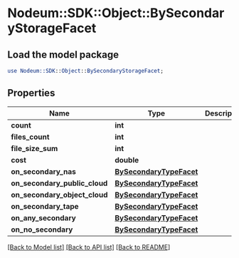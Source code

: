 # Nodeum::SDK::Object::BySecondaryStorageFacet

## Load the model package
```perl
use Nodeum::SDK::Object::BySecondaryStorageFacet;
```

## Properties
Name | Type | Description | Notes
------------ | ------------- | ------------- | -------------
**count** | **int** |  | [optional] 
**files_count** | **int** |  | [optional] 
**file_size_sum** | **int** |  | [optional] 
**cost** | **double** |  | [optional] 
**on_secondary_nas** | [**BySecondaryTypeFacet**](BySecondaryTypeFacet.md) |  | [optional] 
**on_secondary_public_cloud** | [**BySecondaryTypeFacet**](BySecondaryTypeFacet.md) |  | [optional] 
**on_secondary_object_cloud** | [**BySecondaryTypeFacet**](BySecondaryTypeFacet.md) |  | [optional] 
**on_secondary_tape** | [**BySecondaryTypeFacet**](BySecondaryTypeFacet.md) |  | [optional] 
**on_any_secondary** | [**BySecondaryTypeFacet**](BySecondaryTypeFacet.md) |  | [optional] 
**on_no_secondary** | [**BySecondaryTypeFacet**](BySecondaryTypeFacet.md) |  | [optional] 

[[Back to Model list]](../README.md#documentation-for-models) [[Back to API list]](../README.md#documentation-for-api-endpoints) [[Back to README]](../README.md)


